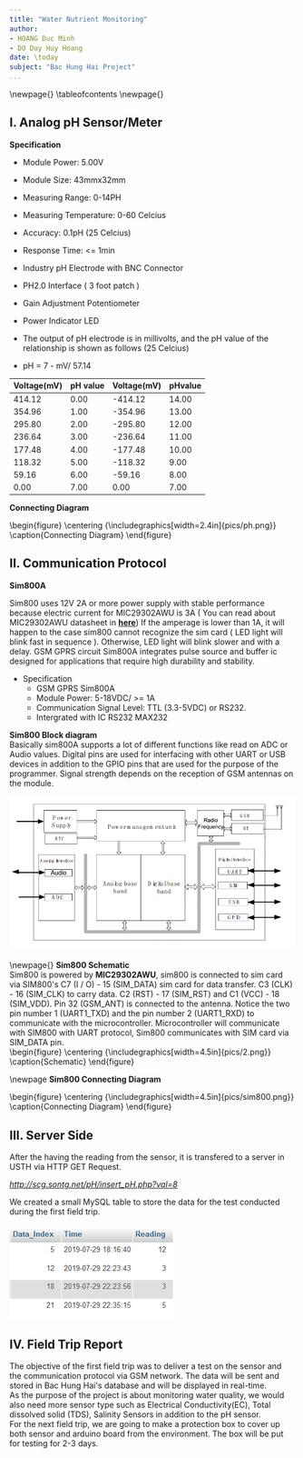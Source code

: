 ```yaml
---
title: "Water Nutrient Monitoring"
author: 
- HOANG Duc Minh
- DO Duy Huy Hoang
date: \today
subject: "Bac Hung Hai Project"
...
```


\newpage{}
\tableofcontents
\newpage{}

## I. Analog pH Sensor/Meter

**Specification**

  * Module Power: 5.00V
  * Module Size: 43mmx32mm
  * Measuring Range: 0-14PH
  * Measuring Temperature: 0-60 Celcius
  * Accuracy:  0.1pH (25 Celcius)
  * Response Time: <= 1min
  * Industry pH Electrode with BNC Connector
  * PH2.0 Interface ( 3 foot patch )
  * Gain Adjustment Potentiometer
  * Power Indicator LED

* The output of pH electrode is in millivolts, and the pH value of the relationship is shown as follows (25 Celcius)
* pH = 7 - mV/ 57.14

| Voltage(mV) | pH value | Voltage(mV) | pHvalue |
|-------------|----------|-------------|---------|
| 414.12      | 0.00     | -414.12     | 14.00   |
| 354.96      | 1.00     | -354.96     | 13.00   |
| 295.80      | 2.00     | -295.80     | 12.00   |
| 236.64      | 3.00     | -236.64     | 11.00   |
| 177.48      | 4.00     | -177.48     | 10.00   |
| 118.32      | 5.00     | -118.32     | 9.00    |
| 59.16       | 6.00     | -59.16      | 8.00    |
| 0.00        | 7.00     | 0.00        | 7.00    |


**Connecting Diagram**

  \begin{figure}
  \centering
  {\includegraphics[width=2.4in]{pics/ph.png}}
  \caption{Connecting Diagram}
  \end{figure}

## II. Communication Protocol

**Sim800A** 

Sim800 uses 12V 2A or more power supply with stable performance because electric current for MIC29302AWU is 3A ( You can read about MIC29302AWU datasheet in [**here**](http://ww1.microchip.com/downloads/en/DeviceDoc/20005685A.pdf))
If the amperage is lower than 1A, it will happen to the case sim800 cannot recognize the sim card ( LED light will blink fast in sequence ). Otherwise, LED light will blink slower and with a delay.
GSM GPRS circuit Sim800A integrates pulse source and buffer ic designed for applications that require high durability and stability.

- Specification
  * GSM GPRS Sim800A
  * Module Power: 5-18VDC/ >= 1A
  * Communication Signal Level: TTL (3.3-5VDC) or RS232.
  * Intergrated with IC RS232 MAX232

**Sim800 Block diagram**
\
Basically sim800A supports a lot of different functions like read on ADC or Audio values. Digital pins are used for interfacing with other UART or USB devices in addition to the GPIO pins that are used for the purpose of the programmer. Signal strength depends on the reception of GSM antennas on the module.
\
\
![Block Diagram](pics/1.png)

\newpage{}
**Sim800 Schematic**
\
Sim800 is powered by **MIC29302AWU**, sim800 is connected to sim card via SIM800's C7 (I / O) - 15 (SIM_DATA) sim card for data transfer. C3 (CLK) - 16 (SIM_CLK) to carry data. C2 (RST) - 17 (SIM_RST) and C1 (VCC) - 18 (SIM_VDD). Pin 32 (GSM_ANT) is connected to the antenna. 
Notice the two pin number 1 (UART1_TXD) and the pin number 2 (UART1_RXD) to communicate with the microcontroller. Microcontroller will communicate with SIM800 with UART protocol, Sim800 communicates with SIM card via SIM_DATA pin.
\
 \begin{figure}
 \centering
 {\includegraphics[width=4.5in]{pics/2.png}}
 \caption{Schematic}
 \end{figure}

\newpage
**Sim800 Connecting Diagram**

 \begin{figure}
 \centering
 {\includegraphics[width=4.5in]{pics/sim800.png}}
 \caption{Connecting Diagram}
 \end{figure}
 
## III. Server Side 
 
After the having the reading from the sensor, it is transfered to a server in USTH via HTTP GET Request.

_http://scg.sontg.net/pH/insert_pH.php?val=8_

We created a small MySQL table to store the data for the test conducted during the first field trip. \
\
![data example](pics/unknown.png)


## IV. Field Trip Report

The objective of the first field trip was to deliver a test on the sensor and the communication protocol via GSM network. The data will be sent and stored in Bac Hung Hai's database and will be displayed in real-time.
\
As the purpose of the project is about monitoring water quality, we would also need more sensor type such as Electrical Conductivity(EC), Total dissolved solid (TDS), Salinity Sensors in addition to the pH sensor. 
\
For the next field trip, we are going to make a protection box to cover up both sensor and arduino board from the environment. The box will be put for testing for 2-3 days. 




